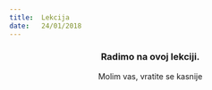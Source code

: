 ```yaml
---
title:  Lekcija
date:   24/01/2018
---
```


### <center>Radimo na ovoj lekciji.</center>
<center>Molim vas, vratite se kasnije</center>